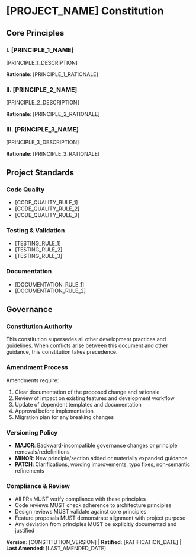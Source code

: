 # [PROJECT_NAME] Constitution

## Core Principles

### I. [PRINCIPLE_1_NAME]

[PRINCIPLE_1_DESCRIPTION]

**Rationale**: [PRINCIPLE_1_RATIONALE]

### II. [PRINCIPLE_2_NAME]

[PRINCIPLE_2_DESCRIPTION]

**Rationale**: [PRINCIPLE_2_RATIONALE]

### III. [PRINCIPLE_3_NAME]

[PRINCIPLE_3_DESCRIPTION]

**Rationale**: [PRINCIPLE_3_RATIONALE]

<!-- Add more principles as needed -->

## Project Standards

### Code Quality

- [CODE_QUALITY_RULE_1]
- [CODE_QUALITY_RULE_2]
- [CODE_QUALITY_RULE_3]

### Testing & Validation

- [TESTING_RULE_1]
- [TESTING_RULE_2]
- [TESTING_RULE_3]

### Documentation

- [DOCUMENTATION_RULE_1]
- [DOCUMENTATION_RULE_2]

## Governance

### Constitution Authority

This constitution supersedes all other development practices and guidelines. When conflicts arise between this document and other guidance, this constitution takes precedence.

### Amendment Process

Amendments require:
1. Clear documentation of the proposed change and rationale
2. Review of impact on existing features and development workflow
3. Update of dependent templates and documentation
4. Approval before implementation
5. Migration plan for any breaking changes

### Versioning Policy

- **MAJOR**: Backward-incompatible governance changes or principle removals/redefinitions
- **MINOR**: New principle/section added or materially expanded guidance
- **PATCH**: Clarifications, wording improvements, typo fixes, non-semantic refinements

### Compliance & Review

- All PRs MUST verify compliance with these principles
- Code reviews MUST check adherence to architecture principles
- Design reviews MUST validate against core principles
- Feature proposals MUST demonstrate alignment with project purpose
- Any deviation from principles MUST be explicitly documented and justified

**Version**: [CONSTITUTION_VERSION] | **Ratified**: [RATIFICATION_DATE] | **Last Amended**: [LAST_AMENDED_DATE]
